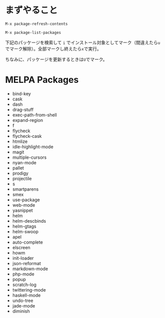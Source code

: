 # まずやること

`M-x package-refresh-contents`

`M-x package-list-packages`

下記のパッケージを検索して `i` でインストール対象としてマーク（間違えたら`u`でマーク解除）。全部マークし終えたら`x`で実行。

ちなみに、パッケージを更新するときは`U`でマーク。

# MELPA Packages

- bind-key
- cask
- dash
- drag-stuff
- exec-path-from-shell
- expand-region
- f
- flycheck
- flycheck-cask
- htmlize
- idle-highlight-mode
- magit
- multiple-cursors
- nyan-mode
- pallet
- prodigy
- projectile
- s
- smartparens
- smex
- use-package
- web-mode
- yasnippet
- helm
- helm-descbinds
- helm-gtags
- helm-swoop
- apel
- auto-complete
- elscreen
- howm
- init-loader
- json-reformat
- markdown-mode
- php-mode
- popup
- scratch-log
- twittering-mode
- haskell-mode
- undo-tree
- jade-mode
- diminish
